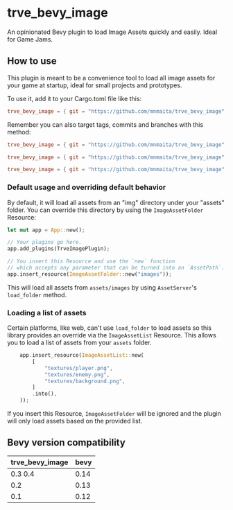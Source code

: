 # trve_bevy_image

An opinionated Bevy plugin to load Image Assets quickly and easily. Ideal for Game Jams.

## How to use

This plugin is meant to be a convenience tool to load all image assets for your game at startup, ideal for small projects and prototypes.

To use it, add it to your Cargo.toml file like this:

```toml
trve_bevy_image = { git = "https://github.com/mnmaita/trve_bevy_image" }
```

Remember you can also target tags, commits and branches with this method:

```toml
trve_bevy_image = { git = "https://github.com/mnmaita/trve_bevy_image", tag = "v0.4.0" }
```

```toml
trve_bevy_image = { git = "https://github.com/mnmaita/trve_bevy_image", branch = "test" }
```

```toml
trve_bevy_image = { git = "https://github.com/mnmaita/trve_bevy_image", rev = "03ee540ad7afba7822a73139169c635093127fba" }
```

### Default usage and overriding default behavior

By default, it will load all assets from an "img" directory under your "assets" folder. You can override this directory by using the `ImageAssetFolder` Resource:

```rs
let mut app = App::new();

// Your plugins go here.
app.add_plugins(TrveImagePlugin);

// You insert this Resource and use the `new` function
// which accepts any parameter that can be turned into an `AssetPath`.
app.insert_resource(ImageAssetFolder::new("images"));
```

This will load all assets from `assets/images` by using `AssetServer`'s `load_folder` method.

### Loading a list of assets

Certain platforms, like web, can't use `load_folder` to load assets so this library provides an override via the `ImageAssetList` Resource. This allows you to load a list of assets from your `assets` folder.

```rs
    app.insert_resource(ImageAssetList::new(
        [
            "textures/player.png",
            "textures/enemy.png",
            "textures/background.png",
        ]
        .into(),
    ));
```

If you insert this Resource, `ImageAssetFolder` will be ignored and the plugin will only load assets based on the provided list.

## Bevy version compatibility

| trve_bevy_image | bevy |
| --------------- | ---- |
| 0.3 0.4         | 0.14 |
| 0.2             | 0.13 |
| 0.1             | 0.12 |
